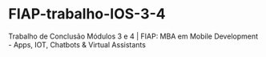 # FIAP-trabalho-IOS-3-4
Trabalho de Conclusão Módulos 3 e 4 | FIAP: MBA em Mobile Development - Apps, IOT, Chatbots &amp; Virtual Assistants
